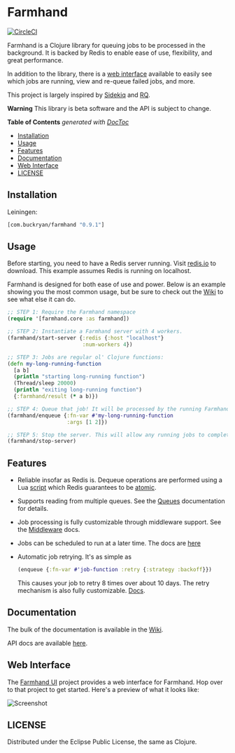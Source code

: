 # Farmhand

[![CircleCI](https://circleci.com/gh/b-ryan/farmhand.svg?style=svg)](https://circleci.com/gh/b-ryan/farmhand)

Farmhand is a Clojure library for queuing jobs to be processed in the
background. It is backed by Redis to enable ease of use, flexibility, and great
performance.

In addition to the library, there is a
[web interface](https://github.com/b-ryan/farmhand-ui) available to easily see
which jobs are running, view and re-queue failed jobs, and more.

This project is largely inspired by
[Sidekiq](https://github.com/mperham/sidekiq) and
[RQ](https://github.com/nvie/rq).

**Warning** This library is beta software and the API is subject to change.

<!-- START doctoc generated TOC please keep comment here to allow auto update -->
<!-- DON'T EDIT THIS SECTION, INSTEAD RE-RUN doctoc TO UPDATE -->
**Table of Contents**  *generated with [DocToc](https://github.com/thlorenz/doctoc)*

- [Installation](#installation)
- [Usage](#usage)
- [Features](#features)
- [Documentation](#documentation)
- [Web Interface](#web-interface)
- [LICENSE](#license)

<!-- END doctoc generated TOC please keep comment here to allow auto update -->

## Installation

Leiningen:

```clojure
[com.buckryan/farmhand "0.9.1"]
```

## Usage

Before starting, you need to have a Redis server running. Visit
[redis.io](https://redis.io/) to download. This example assumes Redis is running
on localhost.

Farmhand is designed for both ease of use and power. Below is an example showing
you the most common usage, but be sure to check out the
[Wiki](https://github.com/b-ryan/farmhand/wiki) to see what else it can do.

```clojure
;; STEP 1: Require the Farmhand namespace
(require '[farmhand.core :as farmhand])

;; STEP 2: Instantiate a Farmhand server with 4 workers.
(farmhand/start-server {:redis {:host "localhost"}
                        :num-workers 4})

;; STEP 3: Jobs are regular ol' Clojure functions:
(defn my-long-running-function
  [a b]
  (println "starting long-running function")
  (Thread/sleep 20000)
  (println "exiting long-running function")
  {:farmhand/result (* a b)})

;; STEP 4: Queue that job! It will be processed by the running Farmhand server.
(farmhand/enqueue {:fn-var #'my-long-running-function
                   :args [1 2]})

;; STEP 5: Stop the server. This will allow any running jobs to complete.
(farmhand/stop-server)
```

## Features

- Reliable insofar as Redis is. Dequeue operations are performed using a Lua
  [script](https://github.com/b-ryan/farmhand/blob/master/resources/farmhand/dequeue.lua)
  which Redis guarantees to be
  [atomic](https://redis.io/commands/eval#atomicity-of-scripts).
- Supports reading from multiple queues. See the
  [Queues](https://github.com/b-ryan/farmhand/wiki/Queues) documentation for
  details.
- Job processing is fully customizable through middleware support. See the
  [Middleware](https://github.com/b-ryan/farmhand/wiki/Middleware) docs.
- Jobs can be scheduled to run at a later time. The docs are
  [here](https://github.com/b-ryan/farmhand/wiki/Scheduling)
- Automatic job retrying. It's as simple as

  ```clojure
  (enqueue {:fn-var #'job-function :retry {:strategy :backoff}})
  ```

  This causes your job to retry 8 times over about 10 days. The retry mechanism
  is also fully customizable.
  [Docs](https://github.com/b-ryan/farmhand/wiki/Retrying-Jobs).

## Documentation

The bulk of the documentation is available in the
[Wiki](https://github.com/b-ryan/farmhand/wiki).

API docs are available [here](http://farmhand-clj.com/codox/index.html).

## Web Interface

The [Farmhand UI](https://github.com/b-ryan/farmhand-ui) project provides a web
interface for Farmhand. Hop over to that project to get started. Here's a
preview of what it looks like:

![Screenshot](https://github.com/b-ryan/farmhand-ui/raw/master/preview.png)

## LICENSE

Distributed under the Eclipse Public License, the same as Clojure.
